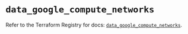 # `data_google_compute_networks`

Refer to the Terraform Registry for docs: [`data_google_compute_networks`](https://registry.terraform.io/providers/hashicorp/google/6.34.1/docs/data-sources/compute_networks).
